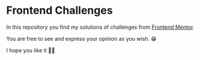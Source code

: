 # Frontend Challenges

In this repository you find my solutions of challenges from [Frontend Mentor](https://www.frontendmentor.io/challenges).

You are free to see and express your opinion as you wish. 😁

I hope you like it 🤘🏽
